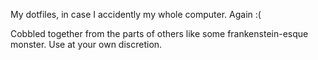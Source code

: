 My dotfiles, in case I accidently my whole computer. Again :(

Cobbled together from the parts of others like some frankenstein-esque
monster. Use at your own discretion.
